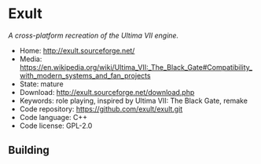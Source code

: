 # Exult

_A cross-platform recreation of the Ultima VII engine._

- Home: http://exult.sourceforge.net/
- Media: <https://en.wikipedia.org/wiki/Ultima_VII:_The_Black_Gate#Compatibility_with_modern_systems_and_fan_projects>
- State: mature
- Download: http://exult.sourceforge.net/download.php
- Keywords: role playing, inspired by Ultima VII: The Black Gate, remake
- Code repository: https://github.com/exult/exult.git
- Code language: C++
- Code license: GPL-2.0

## Building
